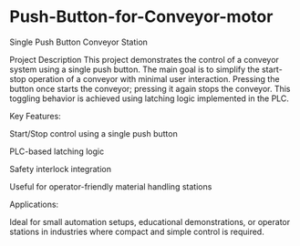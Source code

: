 # Push-Button-for-Conveyor-motor
Single Push Button Conveyor Station


Project Description
This project demonstrates the control of a conveyor system using a single push button. The main goal is to simplify the start-stop operation of a conveyor with minimal user interaction. Pressing the button once starts the conveyor; pressing it again stops the conveyor. This toggling behavior is achieved using latching logic implemented in the PLC.


Key Features:

Start/Stop control using a single push button

PLC-based latching logic

Safety interlock integration

Useful for operator-friendly material handling stations


Applications:

Ideal for small automation setups, educational demonstrations, or operator stations in industries where compact and simple control is required.

